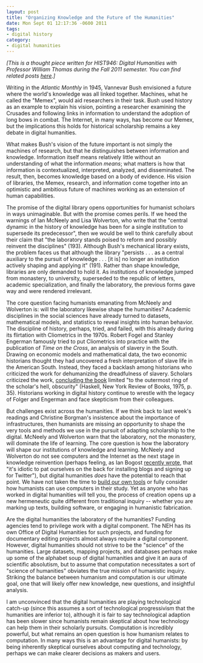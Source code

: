 ```yaml
---
layout: post
title: "Organizing Knowledge and the Future of the Humanities"
date: Mon Sept 01 12:17:36 -0600 2011
tags:
- digital history
category: 
- digital humanities
---
```


*[This is a thought piece written for HIST946: Digital Humanities with Professor William Thomas during the Fall 2011 semester. You can find related posts [here](https://jasonheppler.org/the-digital-humanities-seminar.html).]*

Writing in the *Atlantic Monthly* in 1945, Vannevar Bush envisioned a future where the world's knowledge was all linked together. Machines, what he called the "Memex", would aid researchers in their task. Bush used history as an example to explain his vision, pointing a researcher examining the Crusades and following links in information to understand the adoption of long bows in combat. The Internet, in many ways, has become our Memex, but the implications this holds for historical scholarship remains a key debate in digital humanities.

What makes Bush's vision of the future important is not simply the machines of research, but that he distinguishes between information and knowledge. Information itself means relatively little without an understanding of what the information *means*; what matters is how that information is contextualized, interpreted, analyzed, and disseminated. The result, then, becomes knowledge based on a body of evidence. His vision of libraries, the Memex, research, and information come together into an optimistic and ambitious future of machines working as an extension of human capabilities. 

The promise of the digital library opens opportunities for humanist scholars in ways unimaginable. But with the promise comes perils. If we heed the warnings of Ian McNeely and Lisa Wolverton, who write that the "central dynamic in the history of knowledge has been for a single institution to supersede its predecessor", then we would be well to think carefully about their claim that "the laboratory stands poised to reform and possibly reinvent the disciplines" (193). Although Bush's mechanical library exists, the problem faces us that although the library "persists . . . as a central auxiliary to the pursuit of knowledge . . . [it is] no longer an institution actively shaping and applying it" (191). Rather than shape knowledge, libraries are only demanded to hold it. As institutions of knowledge jumped from monastery, to university, superseded to the republic of letters, academic specialization, and finally the laboratory, the previous forms gave way and were rendered irrelevant.

The core question facing humanists emanating from McNeely and Wolverton is: will the laboratory likewise shape the humanities? Academic disciplines in the social sciences have already turned to datasets, mathematical models, and statistics to reveal insights into human behavior. The discipline of history, perhaps, tried, and failed, with this already during its flirtation with Cliometrics in the 1970s. Robert Fogel and Stanley Engerman famously tried to put Cliometrics into practice with the publication of *Time on the Cross*, an analysis of slavery in the South. Drawing on economic models and mathematical data, the two economic historians thought they had uncovered a fresh interpretation of slave life in the American South. Instead, they faced a backlash among historians who criticized the work for dehumanizing the dreadfulness of slavery. Scholars criticized the work, [concluding the book](http://www.nybooks.com/articles/archives/1975/oct/02/the-true-tragical-history-of-time-on-the-cross/) limited "to the outermost ring of the scholar's hell, obscurity" (Haskell, New York Review of Books, 1975, p. 35). Historians working in digital history continue to wrestle with the legacy of Folger and Engerman and face skepticism from their colleagues. 

But challenges exist across the humanities. If we think back to last week's readings and Christine Borgman's insistence about the importance of infrastructures, then humanists are missing an opportunity to shape the very tools and methods we use in the pursuit of adapting scholarship to the digital. McNeely and Wolverton warn that the laboratory, not the monastery, will dominate the life of learning. The core question is how the laboratory will shape our institutions of knowledge and learning. McNeely and Wolverton do not see computers and the Internet as the next stage in knowledge reinvention (perhaps feeling, as Ian Bogost [recently wrote](http://www.bogost.com/blog/beyond_the_elbow-patched_playg_1.shtml), that "it's idiotic to pat ourselves on the back for installing blogs and signing up for Twitter"), but digital humanities *does* have the potential to reach that point. We have not taken the time to [build our own tools](http://lenz.unl.edu/papers/2011/01/11/on-building.html) or fully consider how humanists can use computers in their study. Yet as anyone who has worked in digital humanities will tell you, the process of creation opens up a new hermeneutic quite different from traditional inquiry -- whether you are marking up texts, building software, or engaging in humanistic fabrication.

Are the digital humanities the laboratory of the humanities? Funding agencies tend to privilege work with a digital component. The NEH has its own Office of Digital Humanities for such projects, and funding for documentary editing projects almost always require a digital component. However, digital humanities should not strive to be the "science" of the humanities. Large datasets, mapping projects, and databases perhaps make up some of the alphabet soup of digital humanities and give it an aura of scientific absolutism, but to assume that computation necessitates a sort of "science of humanities" obviates the true mission of humanistic inquiry. Striking the balance between humanism and computation is our ultimate goal, one that will likely offer new knowledge, new questions, and insightful analysis.

I am unconvinced that the digital humanities are playing technological catch-up (since this assumes a sort of technological progressivism that the humanities are inferior to), although it is fair to say technological adaption has been slower since humanists remain skeptical about how technology can help them in their scholarly pursuits. Computation is incredibly powerful, but what remains an open question is how humanism relates to computation. In many ways this is an advantage for digital humanists: by being inherently skeptical ourselves about computing and technology, perhaps we can make clearer decisions as makers and users. 

